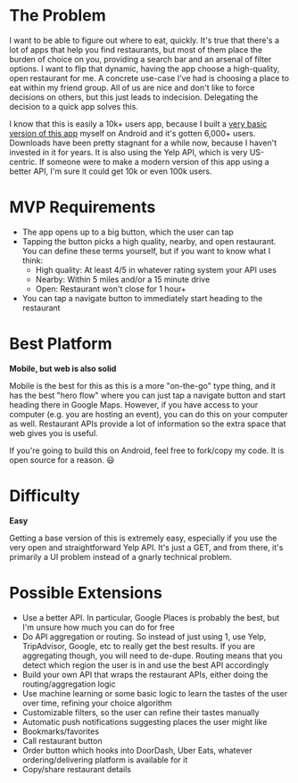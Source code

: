 # The Problem
I want to be able to figure out where to eat, quickly. It's true that there's a lot of apps that help you find restaurants, but most of them place the burden of choice on you, providing a search bar and an arsenal of filter options. I want to flip that dynamic, having the app choose a high-quality, open restaurant for me. A concrete use-case I've had is choosing a place to eat within my friend group. All of us are nice and don't like to force decisions on others, but this just leads to indecision. Delegating the decision to a quick app solves this.

I know that this is easily a 10k+ users app, because I built a [very basic version of this app](https://github.com/Gear61/Food-Button) myself on Android and it's gotten 6,000+ users. Downloads have been pretty stagnant for a while now, because I haven't invested in it for years. It is also using the Yelp API, which is very US-centric. If someone were to make a modern version of this app using a better API, I'm sure it could get 10k or even 100k users.

# MVP Requirements
- The app opens up to a big button, which the user can tap
- Tapping the button picks a high quality, nearby, and open restaurant. You can define these terms yourself, but if you want to know what I think:
  - High quality: At least 4/5 in whatever rating system your API uses
  - Nearby: Within 5 miles and/or a 15 minute drive
  - Open: Restaurant won't close for 1 hour+
- You can tap a navigate button to immediately start heading to the restaurant

# Best Platform
**Mobile, but web is also solid**

Mobile is the best for this as this is a more "on-the-go" type thing, and it has the best "hero flow" where you can just tap a navigate button and start heading there in Google Maps. However, if you have access to your computer (e.g. you are hosting an event), you can do this on your computer as well. Restaurant APIs provide a lot of information so the extra space that web gives you is useful.

If you're going to build this on Android, feel free to fork/copy my code. It is open source for a reason. 😃

# Difficulty
**Easy**

Getting a base version of this is extremely easy, especially if you use the very open and straightforward Yelp API. It's just a GET, and from there, it's primarily a UI problem instead of a gnarly technical problem.

# Possible Extensions
- Use a better API. In particular, Google Places is probably the best, but I'm unsure how much you can do for free
- Do API aggregation or routing. So instead of just using 1, use Yelp, TripAdvisor, Google, etc to really get the best results. If you are aggregating though, you will need to de-dupe. Routing means that you detect which region the user is in and use the best API accordingly
- Build your own API that wraps the restaurant APIs, either doing the routing/aggregation logic
- Use machine learning or some basic logic to learn the tastes of the user over time, refining your choice algorithm
- Customizable filters, so the user can refine their tastes manually
- Automatic push notifications suggesting places the user might like
- Bookmarks/favorites
- Call restaurant button
- Order button which hooks into DoorDash, Uber Eats, whatever ordering/delivering platform is available for it
- Copy/share restaurant details
